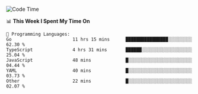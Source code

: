 <!--START_SECTION:waka-->
![Code Time](http://img.shields.io/badge/Code%20Time-592%20hrs%2031%20mins-blue)

📊 **This Week I Spent My Time On** 

```text
💬 Programming Languages: 
Go                       11 hrs 15 mins      ████████████████░░░░░░░░░   62.30 % 
TypeScript               4 hrs 31 mins       ██████░░░░░░░░░░░░░░░░░░░   25.04 % 
JavaScript               48 mins             █░░░░░░░░░░░░░░░░░░░░░░░░   04.44 % 
YAML                     40 mins             █░░░░░░░░░░░░░░░░░░░░░░░░   03.73 % 
Other                    22 mins             █░░░░░░░░░░░░░░░░░░░░░░░░   02.07 % 
```


<!--END_SECTION:waka-->